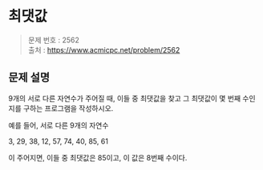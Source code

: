 # 최댓값

> 문제 번호 : 2562  
> 출처 : https://www.acmicpc.net/problem/2562

## 문제 설명

<p>9개의 서로 다른 자연수가 주어질 때, 이들 중 최댓값을 찾고 그 최댓값이 몇 번째 수인지를 구하는 프로그램을 작성하시오.</p>
<p>예를 들어, 서로 다른 9개의 자연수</p>
<p>3, 29, 38, 12, 57, 74, 40, 85, 61</p>
<p>이 주어지면, 이들 중 최댓값은 85이고, 이 값은 8번째 수이다.</p>

